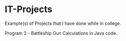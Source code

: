 # IT-Projects
Example(s) of Projects that I have done while in college.

Program 3 - Battleship Gun Calculations in Java code.

